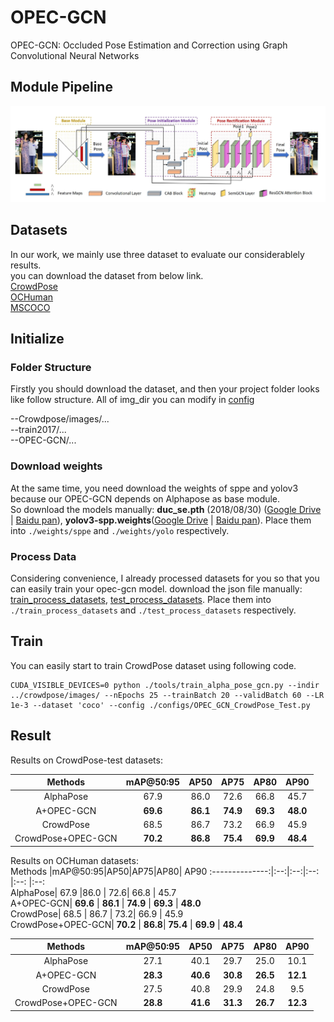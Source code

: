 # OPEC-GCN
OPEC-GCN: Occluded Pose Estimation and Correction using Graph Convolutional Neural Networks  

## Module Pipeline
![Pipeline](show_img/pipeline.png)

## Datasets
In our work, we mainly use three dataset to evaluate our considerablely results.   
you can download the dataset from below link.  
[CrowdPose](https://github.com/Jeff-sjtu/CrowdPose)  
[OCHuman](https://cg.cs.tsinghua.edu.cn/dataset/form.html?dataset=ochuman)  
[MSCOCO](http://images.cocodataset.org/zips/train2017.zip)  

## Initialize
### Folder Structure
Firstly you should download the dataset, and then your project folder looks like follow structure. All of img_dir you can modify in [config](configs/OPEC_GCN_CrowdPose_Test.py)  

--Crowdpose/images/...  
--train2017/...  
--OPEC-GCN/...  
### Download weights
At the same time, you need download the weights of sppe and yolov3 because our OPEC-GCN depends on Alphapose as base module.  
So download the models manually: **duc_se.pth** (2018/08/30) ([Google Drive]( https://drive.google.com/open?id=1OPORTWB2cwd5YTVBX-NE8fsauZJWsrtW) | [Baidu pan](https://pan.baidu.com/s/15jbRNKuslzm5wRSgUVytrA)), **yolov3-spp.weights**([Google Drive](https://drive.google.com/open?id=1D47msNOOiJKvPOXlnpyzdKA3k6E97NTC) | [Baidu pan](https://pan.baidu.com/s/1Zb2REEIk8tcahDa8KacPNA)). Place them into `./weights/sppe` and `./weights/yolo` respectively.

### Process Data
Considering convenience, I already processed datasets for you so that you can easily train your opec-gcn model.
download the json file manually: [train_process_datasets]( https://drive.google.com/open?id=1OPORTWB2cwd5YTVBX-NE8fsauZJWsrtW), [test_process_datasets](https://drive.google.com/open?id=1D47msNOOiJKvPOXlnpyzdKA3k6E97NTC). Place them into `./train_process_datasets` and `./test_process_datasets` respectively.

## Train
You can easily start to train CrowdPose dataset using following code.
```
CUDA_VISIBLE_DEVICES=0 python ./tools/train_alpha_pose_gcn.py --indir ../crowdpose/images/ --nEpochs 25 --trainBatch 20 --validBatch 60 --LR 1e-3 --dataset 'coco' --config ./configs/OPEC_GCN_CrowdPose_Test.py
```
## Result
Results on CrowdPose-test datasets: 


Methods |mAP@50:95|AP50|AP75|AP80| AP90 
:--------------:|:--:|:--:|:--: |:--:  |:--:  
AlphaPose| 67.9 |86.0 | 72.6| 66.8 | 45.7  
A+OPEC-GCN| **69.6** | **86.1** | **74.9** | **69.3**  | **48.0**   
CrowdPose| 68.5 | 86.7 | 73.2| 66.9 |  45.9  
CrowdPose+OPEC-GCN| **70.2** | **86.8**| **75.4** | **69.9**  | **48.4**     

 

Results on OCHuman datasets:   
Methods |mAP@50:95|AP50|AP75|AP80| AP90 
:--------------:|:--:|:--:|:--: |:--:  |:--:  
AlphaPose| 67.9 |86.0 | 72.6| 66.8 | 45.7  
A+OPEC-GCN| **69.6** | **86.1** | **74.9** | **69.3**  | **48.0**   
CrowdPose| 68.5 | 86.7 | 73.2| 66.9 |  45.9  
CrowdPose+OPEC-GCN| **70.2** | **86.8**| **75.4** | **69.9**  | **48.4** 



Methods |mAP@50:95|AP50|AP75|AP80| AP90    
:--------------:|:--:|:--:|:--: |:--:  |:--:    
AlphaPose| 27.1 |40.1 |29.7| 25.0| 10.1    
A+OPEC-GCN| **28.3** | **40.6** | **30.8** | **26.5**  | **12.1**    
CrowdPose| 27.5 | 40.8 |29.9| 24.8| 9.5    
CrowdPose+OPEC-GCN| **28.8** | **41.6**| **31.3** | **26.7**  | **12.3**     


